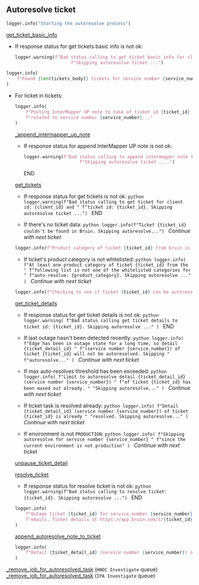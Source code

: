 ## Autoresolve ticket

```python
logger.info("Starting the autoresolve process")
```
  
[get_ticket_basic_info](../repositories/bruin_repository/get_ticket_basic_info.md)

* If response status for get tickets basic info is not ok:
  ```python
  logger.warning(f"Bad status calling to get ticket basic info for client id:  {client_id}."
                       f"Skipping autoresolve ticket ...")
  ```

```python
logger.info(
    f"Found {len(tickets_body)} tickets for service number {service_number} from bruin: {tickets_body}"
)
```

* For ticket in tickets:
    ```python
    logger.info(
        f"Posting InterMapper UP note to task of ticket id {ticket_id} "
        f"related to service number {service_number}..."
    )
    ```
    [_append_intermapper_up_note](../repositories/bruin_repository/append_intermapper_up_note.md)
    * If response status for append InterMapper UP note is not ok:
        ```python
        logger.warning(f"Bad status calling to append intermapper note to ticket id: {ticket_id}."
                             f"Skipping autoresolve ticket ....")
        ```
      END

    [get_tickets](../repositories/bruin_repository/get_tickets.md)

    * If response status for get tickets is not ok:
          ```python
          logger.warning(f"Bad status calling to get ticket for client id: {client_id} and "
                               f"ticket id: {ticket_id}. Skipping autoresolve ticket ...")
          ```
          END

    * If there's no ticket data:
          ```python
          logger.info(f"Ticket {ticket_id} couldn't be found in Bruin. Skipping autoresolve...")
          ```
          _Continue with next ticket_
    
    ```python
    logger.info(f"Product category of ticket {ticket_id} from bruin is {product_category}")
    ```

    * If ticket's product category is not whitelisted:
          ```python
          logger.info(
              f"At least one product category of ticket {ticket_id} from the "
              f"following list is not one of the whitelisted categories for "
              f"auto-resolve: {product_category}. Skipping autoresolve ..."
          )
          ```
          _Continue with next ticket_

    ```python
    logger.info(f"Checking to see if ticket {ticket_id} can be autoresolved")
    ```

    [get_ticket_details](../repositories/bruin_repository/get_ticket_details.md)

    * If response status for get ticket details is not ok:
          ```python
          logger.warning(
              f"Bad status calling get ticket details to ticket id: {ticket_id}. Skipping autoresolve ..."
          )
          ```
          END

    * If last outage hasn't been detected recently:
          ```python
          logger.info(
              f"Edge has been in outage state for a long time, so detail {ticket_detail_id} "
              f"(service number {service_number}) of ticket {ticket_id} will not be autoresolved. Skipping "
              f"autoresolve..."
          )
          ```
          _Continue with next ticket_

    * If max auto-resolves threshold has been exceeded:
          ```python
          logger.info(
              f"Limit to autoresolve detail {ticket_detail_id} (service number {service_number}) "
              f"of ticket {ticket_id} has been maxed out already. "
              "Skipping autoresolve..."
          )
          ```
          _Continue with next ticket_

    * If ticket task is resolved already:
          ```python
          logger.info(
              f"Detail {ticket_detail_id} (service number {service_number}) of ticket {ticket_id} is already "
              "resolved. Skipping autoresolve..."
          )
          ```
          _Continue with next ticket_
    
    * If environment is not `PRODUCTION`:
          ```python
          logger.info(
              f"Skipping autoresolve for service number {service_number} "
              f"since the current environment is not production"
          )
          ```
          _Continue with next ticket_

    [unpause_ticket_detail](../repositories/bruin_repository/unpause_ticket_detail.md)

    [resolve_ticket](../repositories/bruin_repository/resolve_ticket.md)

    * If response status for resolve ticket is not ok:
          ```python
          logger.warning(f"Bad status calling to resolve ticket: {ticket_id}. Skipping autoresolve ...")
          ```
          END

    ```python
    logger.info(
        f"Outage ticket {ticket_id} for service_number {service_number} was autoresolved through InterMapper "
        f"emails. Ticket details at https://app.bruin.com/t/{ticket_id}."
    )
    ```
    [append_autoresolve_note_to_ticket](../repositories/bruin_repository/append_autoresolve_note_to_ticket.md)

    ```python
    logger.info(
        f"Detail {ticket_detail_id} (service number {service_number}) of ticket {ticket_id} was autoresolved!"
    )
    ```

[_remove_job_for_autoresolved_task](_remove_job_for_autoresolved_task.md) (`HNOC Investigate` queue)
[_remove_job_for_autoresolved_task](_remove_job_for_autoresolved_task.md) (`IPA Investigate` queue)